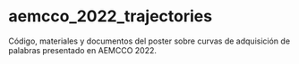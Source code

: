 # aemcco_2022_trajectories
Código, materiales y documentos del poster sobre curvas de adquisición de palabras presentado en AEMCCO 2022.

